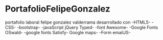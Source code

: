 # PortafolioFelipeGonzalez 

portafolio laboral felipe gonzalez valderrama 
desarrollado con -HTML5- -CSS- -bootstrap- -javaScript jQuery Typed- -font Awesome- -Google Fonts OSwald- -google fonts Satisfy- Google maps- -Form emailJS-  
